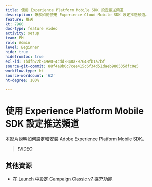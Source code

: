 ```yaml
---
title: 使用 Experience Platform Mobile SDK 設定推送頻道
description: 瞭解如何使用 Experience Cloud Mobile SDK 設定推送頻道。
feature: 推送
kt: 7960
doc-type: feature video
activity: setup
team: PM
role: Admin
level: Beginner
hide: true
hidefromtoc: true
exl-id: 1bdfb72b-49e0-4cdd-848a-97648fb1a7bf
source-git-commit: 88f4a8b0c7cee415c6f34d51daeb980535dfc0e5
workflow-type: ht
source-wordcount: '62'
ht-degree: 100%

---
```



# 使用 Experience Platform Mobile SDK 設定推送頻道

本影片說明如何設定和安裝 Adobe Experience Platform Mobile SDK。

>[!VIDEO](https://video.tv.adobe.com/v/27699?quality=12)


## 其他資源

* [在 Launch 中設定 Campaign Classic v7 擴充功能](https://aep-sdks.gitbook.io/docs/using-mobile-extensions/adobe-campaignclassic)
